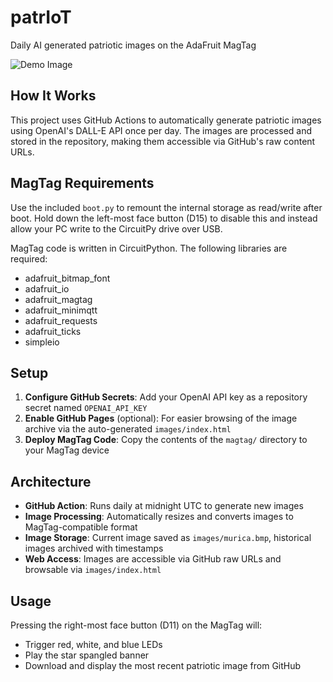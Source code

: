 # patrIoT

Daily AI generated patriotic images on the AdaFruit MagTag

![Demo Image](demo.png)

## How It Works

This project uses GitHub Actions to automatically generate patriotic images using OpenAI's DALL-E API once per day. The images are processed and stored in the repository, making them accessible via GitHub's raw content URLs.

## MagTag Requirements

Use the included `boot.py` to remount the internal storage as read/write after boot.
Hold down the left-most face button (D15) to disable this and instead allow your PC write to the CircuitPy drive over USB.

MagTag code is written in CircuitPython. The following libraries are required:

- adafruit_bitmap_font
- adafruit_io
- adafruit_magtag
- adafruit_minimqtt
- adafruit_requests
- adafruit_ticks
- simpleio

## Setup

1. **Configure GitHub Secrets**: Add your OpenAI API key as a repository secret named `OPENAI_API_KEY`
2. **Enable GitHub Pages** (optional): For easier browsing of the image archive via the auto-generated `images/index.html`
3. **Deploy MagTag Code**: Copy the contents of the `magtag/` directory to your MagTag device

## Architecture

- **GitHub Action**: Runs daily at midnight UTC to generate new images
- **Image Processing**: Automatically resizes and converts images to MagTag-compatible format
- **Image Storage**: Current image saved as `images/murica.bmp`, historical images archived with timestamps
- **Web Access**: Images are accessible via GitHub raw URLs and browsable via `images/index.html`

## Usage

Pressing the right-most face button (D11) on the MagTag will:
- Trigger red, white, and blue LEDs
- Play the star spangled banner 
- Download and display the most recent patriotic image from GitHub
